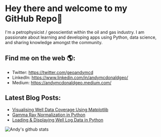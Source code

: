 # Hey there and welcome to my GitHub Repo👋

I'm a petrophysicist / geoscientist within the oil and gas industry. I am passionate about learning and developing apps using Python, data science, and sharing knowledge amongst the community.

## Find me on the web 🌎:
- Twitter: https://twitter.com/geoandymcd 
- LinkedIn: https://www.linkedin.com/in/andymcdonaldgeo/
- Medium: https://andymcdonaldgeo.medium.com/

## Latest Blog Posts:
- [Visualising Well Data Coverage Using Matplotlib](http://andymcdonald.scot/visualising-well-data-coverage-using-matplotlib)
- [Gamma Ray Normalization in Python](http://andymcdonald.scot/gr-normalisation-in-python)
- [Loading & Displaying Well Log Data in Python](http://andymcdonald.scot/loading-displaying-well-log-data-in-python)

![Andy's github stats](https://github-readme-stats.vercel.app/api?username=andymcdgeo&show_icons=true&theme=tokyonight)


<!--
**andymcdgeo/andymcdgeo** is a ✨ _special_ ✨ repository because its `README.md` (this file) appears on your GitHub profile.

Here are some ideas to get you started:

- 🔭 I’m currently working on ...
- 🌱 I’m currently learning ...
- 👯 I’m looking to collaborate on ...
- 🤔 I’m looking for help with ...
- 💬 Ask me about ...
- 📫 How to reach me: ...
- 😄 Pronouns: ...
- ⚡ Fun fact: ...
-->

